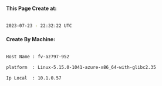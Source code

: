 
   
#### This Page Create at:

```bash

2023-07-23 - 22:32:22 UTC

```

#### Create By Machine:

```bash

Host Name : fv-az797-952

platform  : Linux-5.15.0-1041-azure-x86_64-with-glibc2.35

Ip Local  : 10.1.0.57

```

